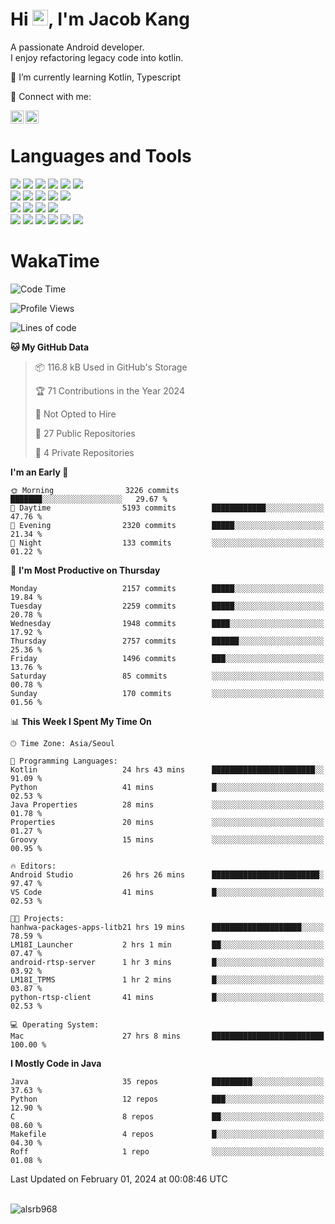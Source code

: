 # Hi <img src="https://media.giphy.com/media/hvRJCLFzcasrR4ia7z/giphy.gif" width="25px">, I'm Jacob Kang
A passionate Android developer.
</br>
I enjoy refactoring legacy code into kotlin.

🌱 I’m currently learning Kotlin, Typescript

🤝 Connect with me:

<a href="https://www.linkedin.com/in/minkyu-kang-b7477b1b2/"><img align="left" src="https://raw.githubusercontent.com/yushi1007/yushi1007/main/images/linkedin.svg" alt="Minkyu Kang | LinkedIn" width="21px"/></a>
<a href="https://www.instagram.com/_jacob_kang/"><img align="left" src="https://raw.githubusercontent.com/yushi1007/yushi1007/main/images/instagram.svg" alt="Jacob Kang | Instagram" width="21px"/></a>

</br>

# Languages and Tools

<div align="left">
<img src="https://img.shields.io/badge/java-007396?logo=java&logoColor=white"/>
<img src="https://img.shields.io/badge/kotlin-7F52FF?logo=kotlin&logoColor=white"/>
<img src="https://img.shields.io/badge/python-3776AB?logo=python&logoColor=white"/>
<img src="https://img.shields.io/badge/bash shell-4EAA25?logo=gnubash&logoColor=white"/>
<img src="https://img.shields.io/badge/c-A8B9CC?logo=c&logoColor=white"/>
<img src="https://img.shields.io/badge/c++-00599C?logo=c%2b%2b&logoColor=white"/>
</div>
<div align="left">
<img src="https://img.shields.io/badge/git-F05032?logo=git&logoColor=white"/>
<img src="https://img.shields.io/badge/github-181717?logo=github&logoColor=white"/>
<img src="https://img.shields.io/badge/mysql-4479A1?logo=mysql&logoColor=white"/>
<img src="https://img.shields.io/badge/sqlite-003B57?logo=sqlite&logoColor=white"/>
<img src="https://img.shields.io/badge/amazon AWS-232F3E?logo=amazonaws&logoColor=white"/>
</div>
<div align="left">
<img src="https://img.shields.io/badge/android-3DDC84?logo=android&logoColor=white"/>
<img src="https://img.shields.io/badge/linux-FCC624?logo=linux&logoColor=white"/>
<img src="https://img.shields.io/badge/flask-000000?logo=flask&logoColor=white"/>
<img src="https://img.shields.io/badge/arduino-00979D?logo=arduino&logoColor=white"/>
</div>
<div align="left">
<img src="https://img.shields.io/badge/slack-4A154B?logo=slack&logoColor=white"/>
<img src="https://img.shields.io/badge/notion-000000?logo=notion&logoColor=white"/>
<img src="https://img.shields.io/badge/jira-0052CC?logo=jira&logoColor=white"/>
<img src="https://img.shields.io/badge/postman-FF6C37?logo=postman&logoColor=white"/>
<img src="https://img.shields.io/badge/intellij-000000?logo=intellijidea&logoColor=white"/>
<img src="https://img.shields.io/badge/pycharm-000000?logo=pycharm&logoColor=white"/>
</div>

# WakaTime

<!--START_SECTION:waka-->
![Code Time](http://img.shields.io/badge/Code%20Time-3%2C470%20hrs%2055%20mins-blue)

![Profile Views](http://img.shields.io/badge/Profile%20Views-0-blue)

![Lines of code](https://img.shields.io/badge/From%20Hello%20World%20I%27ve%20Written-7.0%20million%20lines%20of%20code-blue)

**🐱 My GitHub Data** 

> 📦 116.8 kB Used in GitHub's Storage 
 > 
> 🏆 71 Contributions in the Year 2024
 > 
> 🚫 Not Opted to Hire
 > 
> 📜 27 Public Repositories 
 > 
> 🔑 4 Private Repositories 
 > 
**I'm an Early 🐤** 

```text
🌞 Morning                3226 commits        ███████░░░░░░░░░░░░░░░░░░   29.67 % 
🌆 Daytime                5193 commits        ████████████░░░░░░░░░░░░░   47.76 % 
🌃 Evening                2320 commits        █████░░░░░░░░░░░░░░░░░░░░   21.34 % 
🌙 Night                  133 commits         ░░░░░░░░░░░░░░░░░░░░░░░░░   01.22 % 
```
📅 **I'm Most Productive on Thursday** 

```text
Monday                   2157 commits        █████░░░░░░░░░░░░░░░░░░░░   19.84 % 
Tuesday                  2259 commits        █████░░░░░░░░░░░░░░░░░░░░   20.78 % 
Wednesday                1948 commits        ████░░░░░░░░░░░░░░░░░░░░░   17.92 % 
Thursday                 2757 commits        ██████░░░░░░░░░░░░░░░░░░░   25.36 % 
Friday                   1496 commits        ███░░░░░░░░░░░░░░░░░░░░░░   13.76 % 
Saturday                 85 commits          ░░░░░░░░░░░░░░░░░░░░░░░░░   00.78 % 
Sunday                   170 commits         ░░░░░░░░░░░░░░░░░░░░░░░░░   01.56 % 
```


📊 **This Week I Spent My Time On** 

```text
🕑︎ Time Zone: Asia/Seoul

💬 Programming Languages: 
Kotlin                   24 hrs 43 mins      ███████████████████████░░   91.09 % 
Python                   41 mins             █░░░░░░░░░░░░░░░░░░░░░░░░   02.53 % 
Java Properties          28 mins             ░░░░░░░░░░░░░░░░░░░░░░░░░   01.78 % 
Properties               20 mins             ░░░░░░░░░░░░░░░░░░░░░░░░░   01.27 % 
Groovy                   15 mins             ░░░░░░░░░░░░░░░░░░░░░░░░░   00.95 % 

🔥 Editors: 
Android Studio           26 hrs 26 mins      ████████████████████████░   97.47 % 
VS Code                  41 mins             █░░░░░░░░░░░░░░░░░░░░░░░░   02.53 % 

🐱‍💻 Projects: 
hanhwa-packages-apps-litb21 hrs 19 mins      ████████████████████░░░░░   78.59 % 
LM18I_Launcher           2 hrs 1 min         ██░░░░░░░░░░░░░░░░░░░░░░░   07.47 % 
android-rtsp-server      1 hr 3 mins         █░░░░░░░░░░░░░░░░░░░░░░░░   03.92 % 
LM18I_TPMS               1 hr 2 mins         █░░░░░░░░░░░░░░░░░░░░░░░░   03.87 % 
python-rtsp-client       41 mins             █░░░░░░░░░░░░░░░░░░░░░░░░   02.53 % 

💻 Operating System: 
Mac                      27 hrs 8 mins       █████████████████████████   100.00 % 
```

**I Mostly Code in Java** 

```text
Java                     35 repos            █████████░░░░░░░░░░░░░░░░   37.63 % 
Python                   12 repos            ███░░░░░░░░░░░░░░░░░░░░░░   12.90 % 
C                        8 repos             ██░░░░░░░░░░░░░░░░░░░░░░░   08.60 % 
Makefile                 4 repos             █░░░░░░░░░░░░░░░░░░░░░░░░   04.30 % 
Roff                     1 repo              ░░░░░░░░░░░░░░░░░░░░░░░░░   01.08 % 
```




 Last Updated on February 01, 2024 at 00:08:46 UTC
<!--END_SECTION:waka-->

</br>

<div align="left">
<img align="left" src="https://github-readme-stats.vercel.app/api/top-langs?username=alsrb968&show_icons=true&locale=en&layout=compact&theme=dark" alt="alsrb968" />
</div>
